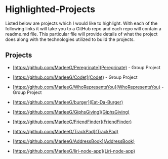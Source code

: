 # Highlighted-Projects


Listed below are projects which I would like to highlight. With each of the following links it will take you to a GitHub repo and each repo will contain a readme.md file. This particular file will provide details of what the project does along with the technologies utilized to build the projects. 

## Projects

* [https://github.com/MarleeG/Peregrinate](Peregrinate)  - Group Project

* [https://github.com/MarleeG/Codet](Codet) - Group Project

* [https://github.com/MarleeG/WhoRepresentsYou](WhoRepresentsYou) - Group Project

* [https://github.com/MarleeG/burger](Eat-Da-Burger)

* [https://github.com/MarleeG/GiphsGiving](GiphsGiving) 

* [https://github.com/MarleeG/FriendFinder](FriendFinder)

* [https://github.com/MarleeG/TrackPad](TrackPad)

* [https://github.com/MarleeG/AddressBook](AddressBook)

* [https://github.com/MarleeG/liri-node-app](Liri-node-app)
